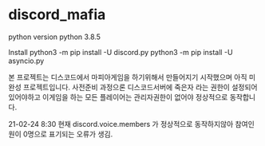 # discord_mafia

python version
python 3.8.5

Install
python3 -m pip install -U discord.py
python3 -m pip install -U asyncio.py

본 프로젝트는 디스코드에서 마피아게임을 하기위해서 만들어지기 시작했으며 아직 미완성 프로젝트입니다.
사전준비 과정으론 디스코드서버에 죽은자 라는 권한이 설정되어있어야하고 이게임을 하는 모든 플레이어는 관리자권한이 없어야 정상적으로 동작합니다.

21-02-24 8:30 현재 discord.voice.members 가 정상적으로 동작하지않아 참여인원이 0명으로 표기되는 오류가 생김.
